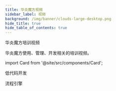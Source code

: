 ```yaml
---
title: 华炎魔方视频
sidebar_label: 视频
background: /img/banner/clouds-large-desktop.png
hide_title: true
hide_table_of_contents: true
---
```


<div class="text-center">
  <p class="mt- text-3xl leading-9 font-extrabold text-black sm:text-4xl sm:leading-10 lg:text-5xl lg:leading-none">
    华炎魔方培训视频
  </p>
  <p class="mt-3 max-w-4xl mx-auto text-xl leading-7 text-gray-500 sm:mt-5 sm:text-2xl sm:leading-8">
    华炎魔方使用、管理、开发相关的培训视频。
  </p>
</div>

import Card from '@site/src/components/Card';

<div class="mt-12 grid gap-5 max-w-lg mx-auto md:grid-cols-2 lg:max-w-none">

  <Card image="https://www-steedos-com.oss-accelerate.aliyuncs.com/videos/steedos/steedos-open-source.jpg"
    title="点击鼠标，就能编程"
    description="在华炎魔方低代码平台，即使没有编程基础的业务人员，也能快速开发出满足业务需求的应用程序。"
    category="视频"
    href="https://www-steedos-com.oss-accelerate.aliyuncs.com/videos/steedos/steedos-open-source.mp4"/>

  <Card image="https://www-steedos-com.oss-accelerate.aliyuncs.com/videos/creator/steedos-platform-features.jpg"
    title="华炎魔方十大引擎，开发效率提升十倍"
    description="低代码开发是一种全新的开发方式，通过把标准功能组件化，业务需求配置化，改变应用交付和管理的模式，大大缩减应用交付的周期。"
    category="视频"
    href="/videos/steedos-platform-features/"/>

</div>


<p class="pt-10 text-2xl leading-9 font-extrabold text-black sm:text-4xl sm:leading-10 lg:text-3xl lg:leading-none">
  低代码开发
</p>

<div class="mt-6 mb-6 grid gap-5 max-w-lg mx-auto md:grid-cols-2 lg:grid-cols-2 lg:max-w-none">

  <Card image="http://vod.steedos.com/image/cover/D97E503BEA3441D7BD807AF1AC9A95B5-6-2.png"
    title="如何创建自定义应用程序"
    category="视频"
    href="/videos/lesson-object/"/>

  <Card image="http://vod.steedos.com/image/cover/608CD349AB534EA496E649EFFB3423A1-6-2.png"
    title="如何为自定义对象创建子表"
    category="视频"
    href="/videos/lesson-object-relationship/"/>
    
</div>

<p class="pt-10 text-2xl leading-9 font-extrabold text-black sm:text-4xl sm:leading-10 lg:text-3xl lg:leading-none">
  流程引擎
</p>

<div class="mt-6 mb-6 grid gap-5 max-w-lg mx-auto md:grid-cols-2 lg:grid-cols-2 lg:max-w-none">

  <Card image="https://www-steedos-com.oss-accelerate.aliyuncs.com/videos/workflow/admin-contracts.jpg"
    title="如何设计审批流程"
    category="视频"
    href="/videos/workflow/admin-contracts/"/>

  <Card image="https://www-steedos-com.oss-accelerate.aliyuncs.com/videos/workflow/user-contracts.jpg"
    title="如何填单和审批"
    category="视频"
    href="/videos/workflow/user-contracts/"/>

</div>
